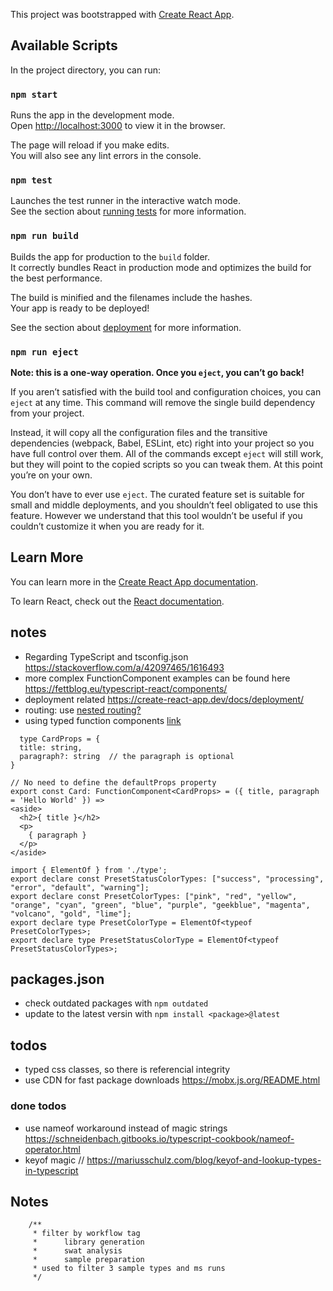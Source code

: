 This project was bootstrapped with [Create React App](https://github.com/facebook/create-react-app).

## Available Scripts

In the project directory, you can run:

### `npm start`

Runs the app in the development mode.<br />
Open [http://localhost:3000](http://localhost:3000) to view it in the browser.

The page will reload if you make edits.<br />
You will also see any lint errors in the console.

### `npm test`

Launches the test runner in the interactive watch mode.<br />
See the section about [running tests](https://facebook.github.io/create-react-app/docs/running-tests) for more information.

### `npm run build`

Builds the app for production to the `build` folder.<br />
It correctly bundles React in production mode and optimizes the build for the best performance.

The build is minified and the filenames include the hashes.<br />
Your app is ready to be deployed!

See the section about [deployment](https://facebook.github.io/create-react-app/docs/deployment) for more information.

### `npm run eject`

**Note: this is a one-way operation. Once you `eject`, you can’t go back!**

If you aren’t satisfied with the build tool and configuration choices, you can `eject` at any time. This command will remove the single build dependency from your project.

Instead, it will copy all the configuration files and the transitive dependencies (webpack, Babel, ESLint, etc) right into your project so you have full control over them. All of the commands except `eject` will still work, but they will point to the copied scripts so you can tweak them. At this point you’re on your own.

You don’t have to ever use `eject`. The curated feature set is suitable for small and middle deployments, and you shouldn’t feel obligated to use this feature. However we understand that this tool wouldn’t be useful if you couldn’t customize it when you are ready for it.

## Learn More

You can learn more in the [Create React App documentation](https://facebook.github.io/create-react-app/docs/getting-started).

To learn React, check out the [React documentation](https://reactjs.org/).

## notes

-   Regarding TypeScript and tsconfig.json https://stackoverflow.com/a/42097465/1616493
-   more complex FunctionComponent examples can be found here https://fettblog.eu/typescript-react/components/
-   deployment related https://create-react-app.dev/docs/deployment/
-   routing: use [nested routing?](https://reacttraining.com/react-router/web/guides/quick-start/2nd-example-nested-routing)
-   using typed function components [link](https://fettblog.eu/typescript-react/components/)

```
  type CardProps = {
  title: string,
  paragraph?: string  // the paragraph is optional
}

// No need to define the defaultProps property
export const Card: FunctionComponent<CardProps> = ({ title, paragraph = 'Hello World' }) =>
<aside>
  <h2>{ title }</h2>
  <p>
    { paragraph }
  </p>
</aside>

```

```
import { ElementOf } from './type';
export declare const PresetStatusColorTypes: ["success", "processing", "error", "default", "warning"];
export declare const PresetColorTypes: ["pink", "red", "yellow", "orange", "cyan", "green", "blue", "purple", "geekblue", "magenta", "volcano", "gold", "lime"];
export declare type PresetColorType = ElementOf<typeof PresetColorTypes>;
export declare type PresetStatusColorType = ElementOf<typeof PresetStatusColorTypes>;

```

## packages.json

-   check outdated packages with `npm outdated`
-   update to the latest versin with `npm install <package>@latest`

## todos

-   typed css classes, so there is referencial integrity
-   use CDN for fast package downloads https://mobx.js.org/README.html

### done todos

-   use nameof workaround instead of magic strings https://schneidenbach.gitbooks.io/typescript-cookbook/nameof-operator.html
-   keyof magic // https://mariusschulz.com/blog/keyof-and-lookup-types-in-typescript

## Notes

        /**
         * filter by workflow tag
         *      library generation
         *      swat analysis
         *      sample preparation
         * used to filter 3 sample types and ms runs
         */
